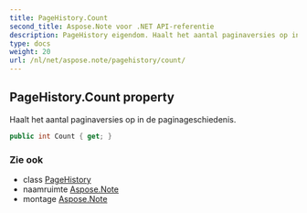 ```yaml
---
title: PageHistory.Count
second_title: Aspose.Note voor .NET API-referentie
description: PageHistory eigendom. Haalt het aantal paginaversies op in de paginageschiedenis.
type: docs
weight: 20
url: /nl/net/aspose.note/pagehistory/count/
---
```

## PageHistory.Count property

Haalt het aantal paginaversies op in de paginageschiedenis.

```csharp
public int Count { get; }
```

### Zie ook

* class [PageHistory](../)
* naamruimte [Aspose.Note](../../pagehistory/)
* montage [Aspose.Note](../../../)


